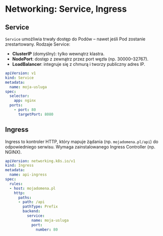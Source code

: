 
# Networking: Service, Ingress

## Service

`Service` umożliwia trwały dostęp do Podów – nawet jeśli Pod zostanie zrestartowany.
Rodzaje Service:
- **ClusterIP** (domyślny): tylko wewnątrz klastra.
- **NodePort**: dostęp z zewnątrz przez port węzła (np. 30000–32767).
- **LoadBalancer**: integruje się z chmurą i tworzy publiczny adres IP.

```yaml
apiVersion: v1
kind: Service
metadata:
  name: moja-usluga
spec:
  selector:
    app: nginx
  ports:
    - port: 80
      targetPort: 8080
```

## Ingress

Ingress to kontroler HTTP, który mapuje żądania (np. `mojadomena.pl/api`) do odpowiedniego serwisu.
Wymaga zainstalowanego Ingress Controller (np. NGINX).

```yaml
apiVersion: networking.k8s.io/v1
kind: Ingress
metadata:
  name: api-ingress
spec:
  rules:
  - host: mojadomena.pl
    http:
      paths:
      - path: /api
        pathType: Prefix
        backend:
          service:
            name: moja-usluga
            port:
              number: 80
```
